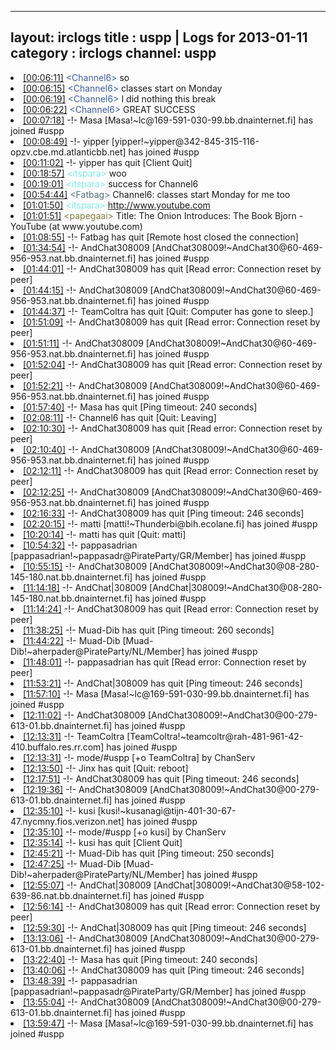 
---
layout: irclogs
title : uspp | Logs for 2013-01-11
category : irclogs
channel: uspp
---
<li class="logitem"><a href="#00:06:11" name="00:06:11" class="time">[00:06:11]</a> <span class="person" style="color:#3d5ba0">&lt;Channel6&gt;</span> so </li>
<li class="logitem"><a href="#00:06:15" name="00:06:15" class="time">[00:06:15]</a> <span class="person" style="color:#3d5ba0">&lt;Channel6&gt;</span> classes start on Monday </li>
<li class="logitem"><a href="#00:06:19" name="00:06:19" class="time">[00:06:19]</a> <span class="person" style="color:#3d5ba0">&lt;Channel6&gt;</span> I did nothing this break </li>
<li class="logitem"><a href="#00:06:22" name="00:06:22" class="time">[00:06:22]</a> <span class="person" style="color:#3d5ba0">&lt;Channel6&gt;</span> GREAT SUCCESS </li>
<li class="logitem"><a href="#00:07:18" name="00:07:18" class="time">[00:07:18]</a> -!- <span class="join">Masa</span> [Masa!~lc@169-591-030-99.bb.dnainternet.fi] has joined #uspp </li>
<li class="logitem"><a href="#00:08:49" name="00:08:49" class="time">[00:08:49]</a> -!- <span class="join">yipper</span> [yipper!~yipper@342-845-315-116-opzv.cbe.md.atlanticbb.net] has joined #uspp </li>
<li class="logitem"><a href="#00:11:02" name="00:11:02" class="time">[00:11:02]</a> -!- <span class="quit">yipper</span> has quit [Client Quit] </li>
<li class="logitem"><a href="#00:18:57" name="00:18:57" class="time">[00:18:57]</a> <span class="person" style="color:#7deee6">&lt;itspara&gt;</span> woo </li>
<li class="logitem"><a href="#00:19:01" name="00:19:01" class="time">[00:19:01]</a> <span class="person" style="color:#7deee6">&lt;itspara&gt;</span> success for Channel6  </li>
<li class="logitem"><a href="#00:54:44" name="00:54:44" class="time">[00:54:44]</a> <span class="person" style="color:#596d73">&lt;Fatbag&gt;</span> Channel6: classes start Monday for me too </li>
<li class="logitem"><a href="#01:01:50" name="01:01:50" class="time">[01:01:50]</a> <span class="person" style="color:#7deee6">&lt;itspara&gt;</span> <a href="http://www.youtube.com/watch?feature=endscreen&amp;v=AhnaO67xYpY&amp;NR=1" target="_blank">http://www.youtube.com</a> </li>
<li class="logitem"><a href="#01:01:51" name="01:01:51" class="time">[01:01:51]</a> <span class="person" style="color:#817e41">&lt;papegaai&gt;</span> Title: The Onion Introduces: The Book Bjorn - YouTube (at www.youtube.com) </li>
<li class="logitem"><a href="#01:08:55" name="01:08:55" class="time">[01:08:55]</a> -!- <span class="quit">Fatbag</span> has quit [Remote host closed the connection] </li>
<li class="logitem"><a href="#01:34:54" name="01:34:54" class="time">[01:34:54]</a> -!- <span class="join">AndChat308009</span> [AndChat308009!~AndChat30@60-469-956-953.nat.bb.dnainternet.fi] has joined #uspp </li>
<li class="logitem"><a href="#01:44:01" name="01:44:01" class="time">[01:44:01]</a> -!- <span class="quit">AndChat308009</span> has quit [Read error: Connection reset by peer] </li>
<li class="logitem"><a href="#01:44:15" name="01:44:15" class="time">[01:44:15]</a> -!- <span class="join">AndChat308009</span> [AndChat308009!~AndChat30@60-469-956-953.nat.bb.dnainternet.fi] has joined #uspp </li>
<li class="logitem"><a href="#01:44:37" name="01:44:37" class="time">[01:44:37]</a> -!- <span class="quit">TeamColtra</span> has quit [Quit: Computer has gone to sleep.] </li>
<li class="logitem"><a href="#01:51:09" name="01:51:09" class="time">[01:51:09]</a> -!- <span class="quit">AndChat308009</span> has quit [Read error: Connection reset by peer] </li>
<li class="logitem"><a href="#01:51:11" name="01:51:11" class="time">[01:51:11]</a> -!- <span class="join">AndChat308009</span> [AndChat308009!~AndChat30@60-469-956-953.nat.bb.dnainternet.fi] has joined #uspp </li>
<li class="logitem"><a href="#01:52:04" name="01:52:04" class="time">[01:52:04]</a> -!- <span class="quit">AndChat308009</span> has quit [Read error: Connection reset by peer] </li>
<li class="logitem"><a href="#01:52:21" name="01:52:21" class="time">[01:52:21]</a> -!- <span class="join">AndChat308009</span> [AndChat308009!~AndChat30@60-469-956-953.nat.bb.dnainternet.fi] has joined #uspp </li>
<li class="logitem"><a href="#01:57:40" name="01:57:40" class="time">[01:57:40]</a> -!- <span class="quit">Masa</span> has quit [Ping timeout: 240 seconds] </li>
<li class="logitem"><a href="#02:08:11" name="02:08:11" class="time">[02:08:11]</a> -!- <span class="quit">Channel6</span> has quit [Quit: Leaving] </li>
<li class="logitem"><a href="#02:10:30" name="02:10:30" class="time">[02:10:30]</a> -!- <span class="quit">AndChat308009</span> has quit [Read error: Connection reset by peer] </li>
<li class="logitem"><a href="#02:10:40" name="02:10:40" class="time">[02:10:40]</a> -!- <span class="join">AndChat308009</span> [AndChat308009!~AndChat30@60-469-956-953.nat.bb.dnainternet.fi] has joined #uspp </li>
<li class="logitem"><a href="#02:12:11" name="02:12:11" class="time">[02:12:11]</a> -!- <span class="quit">AndChat308009</span> has quit [Read error: Connection reset by peer] </li>
<li class="logitem"><a href="#02:12:25" name="02:12:25" class="time">[02:12:25]</a> -!- <span class="join">AndChat308009</span> [AndChat308009!~AndChat30@60-469-956-953.nat.bb.dnainternet.fi] has joined #uspp </li>
<li class="logitem"><a href="#02:16:33" name="02:16:33" class="time">[02:16:33]</a> -!- <span class="quit">AndChat308009</span> has quit [Ping timeout: 246 seconds] </li>
<li class="logitem"><a href="#02:20:15" name="02:20:15" class="time">[02:20:15]</a> -!- <span class="join">matti</span> [matti!~Thunderbi@bih.ecolane.fi] has joined #uspp </li>
<li class="logitem"><a href="#10:20:14" name="10:20:14" class="time">[10:20:14]</a> -!- <span class="quit">matti</span> has quit [Quit: matti] </li>
<li class="logitem"><a href="#10:54:32" name="10:54:32" class="time">[10:54:32]</a> -!- <span class="join">pappasadrian</span> [pappasadrian!~pappasadr@PirateParty/GR/Member] has joined #uspp </li>
<li class="logitem"><a href="#10:55:15" name="10:55:15" class="time">[10:55:15]</a> -!- <span class="join">AndChat308009</span> [AndChat308009!~AndChat30@08-280-145-180.nat.bb.dnainternet.fi] has joined #uspp </li>
<li class="logitem"><a href="#11:14:18" name="11:14:18" class="time">[11:14:18]</a> -!- <span class="join">AndChat|308009</span> [AndChat|308009!~AndChat30@08-280-145-180.nat.bb.dnainternet.fi] has joined #uspp </li>
<li class="logitem"><a href="#11:14:24" name="11:14:24" class="time">[11:14:24]</a> -!- <span class="quit">AndChat308009</span> has quit [Read error: Connection reset by peer] </li>
<li class="logitem"><a href="#11:38:25" name="11:38:25" class="time">[11:38:25]</a> -!- <span class="quit">Muad-Dib</span> has quit [Ping timeout: 260 seconds] </li>
<li class="logitem"><a href="#11:44:22" name="11:44:22" class="time">[11:44:22]</a> -!- <span class="join">Muad-Dib</span> [Muad-Dib!~aherpader@PirateParty/NL/Member] has joined #uspp </li>
<li class="logitem"><a href="#11:48:01" name="11:48:01" class="time">[11:48:01]</a> -!- <span class="quit">pappasadrian</span> has quit [Read error: Connection reset by peer] </li>
<li class="logitem"><a href="#11:53:21" name="11:53:21" class="time">[11:53:21]</a> -!- <span class="quit">AndChat|308009</span> has quit [Ping timeout: 246 seconds] </li>
<li class="logitem"><a href="#11:57:10" name="11:57:10" class="time">[11:57:10]</a> -!- <span class="join">Masa</span> [Masa!~lc@169-591-030-99.bb.dnainternet.fi] has joined #uspp </li>
<li class="logitem"><a href="#12:11:02" name="12:11:02" class="time">[12:11:02]</a> -!- <span class="join">AndChat308009</span> [AndChat308009!~AndChat30@00-279-613-01.bb.dnainternet.fi] has joined #uspp </li>
<li class="logitem"><a href="#12:13:31" name="12:13:31" class="time">[12:13:31]</a> -!- <span class="join">TeamColtra</span> [TeamColtra!~teamcoltr@rah-481-961-42-410.buffalo.res.rr.com] has joined #uspp </li>
<li class="logitem"><a href="#12:13:31" name="12:13:31" class="time">[12:13:31]</a> -!- mode/<span class="mode">#uspp</span> [+o TeamColtra] by ChanServ </li>
<li class="logitem"><a href="#12:13:50" name="12:13:50" class="time">[12:13:50]</a> -!- <span class="quit">Jinx</span> has quit [Quit: reboot] </li>
<li class="logitem"><a href="#12:17:51" name="12:17:51" class="time">[12:17:51]</a> -!- <span class="quit">AndChat308009</span> has quit [Ping timeout: 246 seconds] </li>
<li class="logitem"><a href="#12:19:36" name="12:19:36" class="time">[12:19:36]</a> -!- <span class="join">AndChat308009</span> [AndChat308009!~AndChat30@00-279-613-01.bb.dnainternet.fi] has joined #uspp </li>
<li class="logitem"><a href="#12:35:10" name="12:35:10" class="time">[12:35:10]</a> -!- <span class="join">kusi</span> [kusi!~kusanagi@tijn-401-30-67-47.nycmny.fios.verizon.net] has joined #uspp </li>
<li class="logitem"><a href="#12:35:10" name="12:35:10" class="time">[12:35:10]</a> -!- mode/<span class="mode">#uspp</span> [+o kusi] by ChanServ </li>
<li class="logitem"><a href="#12:35:14" name="12:35:14" class="time">[12:35:14]</a> -!- <span class="quit">kusi</span> has quit [Client Quit] </li>
<li class="logitem"><a href="#12:45:21" name="12:45:21" class="time">[12:45:21]</a> -!- <span class="quit">Muad-Dib</span> has quit [Ping timeout: 250 seconds] </li>
<li class="logitem"><a href="#12:47:25" name="12:47:25" class="time">[12:47:25]</a> -!- <span class="join">Muad-Dib</span> [Muad-Dib!~aherpader@PirateParty/NL/Member] has joined #uspp </li>
<li class="logitem"><a href="#12:55:07" name="12:55:07" class="time">[12:55:07]</a> -!- <span class="join">AndChat|308009</span> [AndChat|308009!~AndChat30@58-102-639-86.nat.bb.dnainternet.fi] has joined #uspp </li>
<li class="logitem"><a href="#12:56:14" name="12:56:14" class="time">[12:56:14]</a> -!- <span class="quit">AndChat308009</span> has quit [Read error: Connection reset by peer] </li>
<li class="logitem"><a href="#12:59:30" name="12:59:30" class="time">[12:59:30]</a> -!- <span class="quit">AndChat|308009</span> has quit [Ping timeout: 246 seconds] </li>
<li class="logitem"><a href="#13:13:06" name="13:13:06" class="time">[13:13:06]</a> -!- <span class="join">AndChat308009</span> [AndChat308009!~AndChat30@00-279-613-01.bb.dnainternet.fi] has joined #uspp </li>
<li class="logitem"><a href="#13:22:40" name="13:22:40" class="time">[13:22:40]</a> -!- <span class="quit">Masa</span> has quit [Ping timeout: 240 seconds] </li>
<li class="logitem"><a href="#13:40:06" name="13:40:06" class="time">[13:40:06]</a> -!- <span class="quit">AndChat308009</span> has quit [Ping timeout: 246 seconds] </li>
<li class="logitem"><a href="#13:48:39" name="13:48:39" class="time">[13:48:39]</a> -!- <span class="join">pappasadrian</span> [pappasadrian!~pappasadr@PirateParty/GR/Member] has joined #uspp </li>
<li class="logitem"><a href="#13:55:04" name="13:55:04" class="time">[13:55:04]</a> -!- <span class="join">AndChat308009</span> [AndChat308009!~AndChat30@00-279-613-01.bb.dnainternet.fi] has joined #uspp </li>
<li class="logitem"><a href="#13:59:47" name="13:59:47" class="time">[13:59:47]</a> -!- <span class="join">Masa</span> [Masa!~lc@169-591-030-99.bb.dnainternet.fi] has joined #uspp </li>


